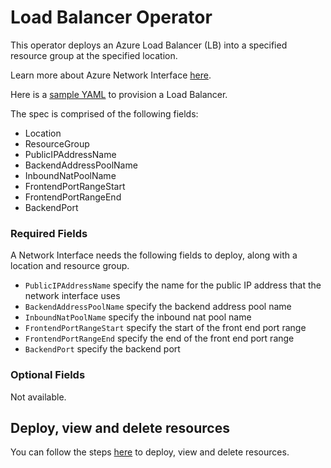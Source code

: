 # Load Balancer Operator

This operator deploys an Azure Load Balancer (LB) into a specified resource group at the specified location.

Learn more about Azure Network Interface [here](https://docs.microsoft.com/en-us/rest/api/load-balancer/loadbalancers/createorupdate).

Here is a [sample YAML](/config/samples/azure_v1alpha1_azureloadbalancer.yaml) to provision a Load Balancer.

The spec is comprised of the following fields:

* Location
* ResourceGroup
* PublicIPAddressName
* BackendAddressPoolName
* InboundNatPoolName
* FrontendPortRangeStart
* FrontendPortRangeEnd
* BackendPort

### Required Fields

A Network Interface needs the following fields to deploy, along with a location and resource group.

* `PublicIPAddressName` specify the name for the public IP address that the network interface uses
* `BackendAddressPoolName` specify the backend address pool name
* `InboundNatPoolName` specify the inbound nat pool name
* `FrontendPortRangeStart` specify the start of the front end port range
* `FrontendPortRangeEnd` specify the end of the front end port range
* `BackendPort` specify the backend port

### Optional Fields

Not available.

## Deploy, view and delete resources

You can follow the steps [here](/docs/howto/resourceprovision.md) to deploy, view and delete resources.
